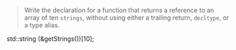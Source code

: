 > Write the declaration for a function that returns a reference to an array of ten `strings`, without using either a trailing return, `decltype`, or a type alias.

std::string (&getStrings())[10];